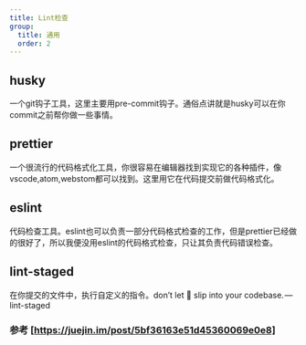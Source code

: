 ```yaml
---
title: Lint检查
group:
  title: 通用
  order: 2
---
```



## husky

一个git钩子工具，这里主要用pre-commit钩子。通俗点讲就是husky可以在你commit之前帮你做一些事情。

## prettier

一个很流行的代码格式化工具，你很容易在编辑器找到实现它的各种插件，像vscode,atom,webstom都可以找到。这里用它在代码提交前做代码格式化。

## eslint

代码检查工具。eslint也可以负责一部分代码格式检查的工作，但是prettier已经做的很好了，所以我便没用eslint的代码格式检查，只让其负责代码错误检查。

## lint-staged

在你提交的文件中，执行自定义的指令。don’t let 💩 slip into your codebase. — lint-staged


### 参考 [https://juejin.im/post/5bf36163e51d45360069e0e8]